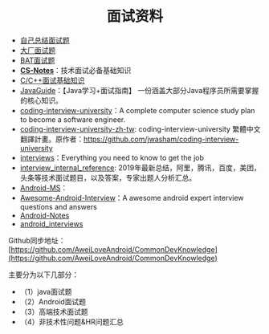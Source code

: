 

<h1 align="center">面试资料</h1>

* [自己总结面试题](/CodeMXInterview.md)
* [大厂面试题](/BigCompanyInterview.md)
* [BAT面试题](/BATInterview2018.md)
* [**CS-Notes**](https://github.com/CyC2018/CS-Notes)：技术面试必备基础知识
* [C/C++面试基础知识](https://github.com/huihut/interview)
* [JavaGuide](https://github.com/Snailclimb/JavaGuide)：【Java学习+面试指南】 一份涵盖大部分Java程序员所需要掌握的核心知识。
* [coding-interview-university](https://github.com/jwasham/coding-interview-university)：A complete computer science study plan to become a software engineer.
* [coding-interview-university-zh-tw](https://github.com/kevingo/coding-interview-university-zh-tw): coding-interview-university 繁體中文翻譯計畫。原作者：https://github.com/jwasham/coding-interview-university
* [interviews](https://github.com/kdn251/interviews)：Everything you need to know to get the job
* [interview_internal_reference](https://github.com/0voice/interview_internal_reference): 2019年最新总结，阿里，腾讯，百度，美团，头条等技术面试题目，以及答案，专家出题人分析汇总。
* [Android-MS](https://github.com/xiangjiana/Android-MS)：
* [Awesome-Android-Interview](https://github.com/JsonChao/Awesome-Android-Interview)：A awesome android expert interview questions and answers
* [Android-Notes](https://github.com/BlackZhangJX/Android-Notes)
* [android_interviews](https://github.com/hornhuang/android_interviews)



Github同步地址：[https://github.com/AweiLoveAndroid/CommonDevKnowledge](https://github.com/AweiLoveAndroid/CommonDevKnowledge)


主要分为以下几部分：

* （1）java面试题
* （2）Android面试题
* （3）高端技术面试题
* （4）非技术性问题&HR问题汇总